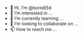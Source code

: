 - 👋 Hi, I’m @boris65d
- 👀 I’m interested in ...
- 🌱 I’m currently learning ...
- 💞️ I’m looking to collaborate on ...
- 📫 How to reach me ...

<!---
boris65d/boris65d is a ✨ special ✨ repository because its `README.md` (this file) appears on your GitHub profile.
You can click the Preview link to take a look at your changes.
--->
